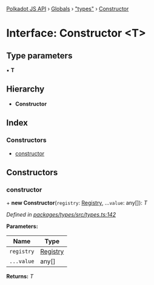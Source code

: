 [Polkadot JS API](../README.md) › [Globals](../globals.md) › ["types"](../modules/_types_.md) › [Constructor](_types_.constructor.md)

# Interface: Constructor <**T**>

## Type parameters

▪ **T**

## Hierarchy

* **Constructor**

## Index

### Constructors

* [constructor](_types_.constructor.md#constructor)

## Constructors

###  constructor

\+ **new Constructor**(`registry`: [Registry](_types_.registry.md), ...`value`: any[]): *T*

*Defined in [packages/types/src/types.ts:142](https://github.com/polkadot-js/api/blob/7ac3043f83/packages/types/src/types.ts#L142)*

**Parameters:**

Name | Type |
------ | ------ |
`registry` | [Registry](_types_.registry.md) |
`...value` | any[] |

**Returns:** *T*

